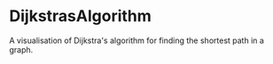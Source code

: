 # DijkstrasAlgorithm
A visualisation of Dijkstra's algorithm for finding the shortest path in a graph.
